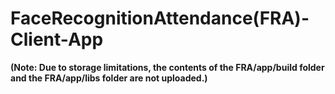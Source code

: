 # FaceRecognitionAttendance(FRA)-Client-App

**(Note: Due to storage limitations, the contents of the FRA/app/build folder and the FRA/app/libs folder are not uploaded.)**

